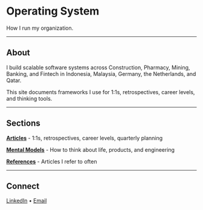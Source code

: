 # Operating System

How I run my organization.

---

## About

I build scalable software systems across Construction, Pharmacy, Mining, Banking, and Fintech in Indonesia, Malaysia, Germany, the Netherlands, and Qatar.

This site documents frameworks I use for 1:1s, retrospectives, career levels, and thinking tools.

---

## Sections

**[Articles](/articles)** - 1:1s, retrospectives, career levels, quarterly planning

**[Mental Models](/mental-models/overview)** - How to think about life, products, and engineering

**[References](/references)** - Articles I refer to often

---

## Connect

[LinkedIn](https://linkedin.com/in/yourusername) • [Email](mailto:your@email.com)
